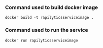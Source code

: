 ### Command used to build docker image

`docker build -t rapilyticsserviceimage .`

### Command used to run the service

`docker run rapilyticsserviceimage`